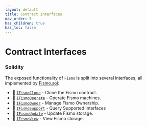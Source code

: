 ```yaml
---
layout: default
title: Contract Interfaces
nav_order: 5
has_children: true
has_toc: false
---
```

# Contract Interfaces
### Solidity

The exposed functionality of `Fismo` is split into several interfaces, all implemented by [Fismo.sol](https://github.com/cliffhall/Fismo/blob/main/contracts/Fismo.sol): 
* 🔬 [`IFismoClone`](IFismoClone.md) - Clone the Fismo contract.
* 🔬 [`IFismoOperate`](IFismoOperate.md) - Operate Fismo machines.
* 🔬 [`IFismoOwner`](IFismoOwner.md) - Manage Fismo Ownership.
* 🔬 [`IFismoSupport`](IFismoSupport.md) - Query Supported Interfaces
* 🔬 [`IFismoUpdate`](IFismoUpdate.md) - Update Fismo storage.
* 🔬 [`IFismoView`](IFismoView.md) - View Fismo storage.